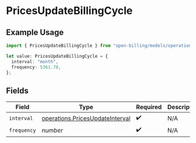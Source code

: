 # PricesUpdateBillingCycle

## Example Usage

```typescript
import { PricesUpdateBillingCycle } from "open-billing/models/operations";

let value: PricesUpdateBillingCycle = {
  interval: "month",
  frequency: 5361.78,
};
```

## Fields

| Field                                                                              | Type                                                                               | Required                                                                           | Description                                                                        |
| ---------------------------------------------------------------------------------- | ---------------------------------------------------------------------------------- | ---------------------------------------------------------------------------------- | ---------------------------------------------------------------------------------- |
| `interval`                                                                         | [operations.PricesUpdateInterval](../../models/operations/pricesupdateinterval.md) | :heavy_check_mark:                                                                 | N/A                                                                                |
| `frequency`                                                                        | *number*                                                                           | :heavy_check_mark:                                                                 | N/A                                                                                |